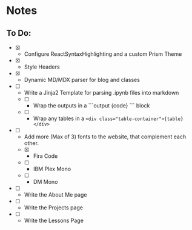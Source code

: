 # Notes

## To Do:

- [x] - Configure ReactSyntaxHighlighting and a custom Prism Theme
- [x] - Style Headers
- [x] - Dynamic MD/MDX parser for blog and classes
- [ ] - Write a Jinja2 Template for parsing .ipynb files into markdown
  - [ ] - Wrap the outputs in a \`\`\`output {code} \`\`\` block
  - [ ] - Wrap any tables in a `<div class="table-container">{table}</div>`
- [ ] - Add more (Max of 3) fonts to the website, that complement each other.
  - [x] - Fira Code
  - [ ] - IBM Plex Mono
  - [ ] - DM Mono
- [ ] - Write the About Me page
- [ ] - Write the Projects page
- [ ] - Write the Lessons Page
